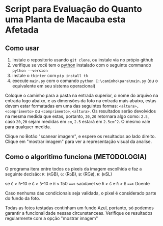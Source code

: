# Script para Evaluação do Quanto uma Planta de Macauba esta Afetada


## Como usar

1. Instale o repositorio usando `git clone`, ou instale via no própio github
2. verifique se você tem o [python](https://www.python.org/downloads/) instalado com o seguinte commando `python --version`
3. instale o `tkinter` com `pip install tk`
4. execute `main.py` com o comando `python C:\caminho\para\main.py` (ou o equivalente em seu sistema operacional)

Coloque o caminho para a pasta na entrada superior, o nome do arquivo na entrada logo abaixo, 
e as dimensões da foto na entrada mais abaixo, estas devem estar formatadas em uma das seguintes
formas: `<altura>,<comprimento>` ou `<comprimento>,<altura>`. Os resultados serão devolvidos na 
mesma medida que estas, portanto, `20,20` retornara algo como: `2.5`, caso `20,20` sejam medidas
em `cm`, `2.5` estará em `2.5cm^2`. O mesmo vale para qualquer medida.

Clique no Botão "scanear imagem", e espere os resultados ao lado direito.
Clique em "mostrar imagem" para ver a representação visual da analise.


## Como o algoritimo funciona (METODOLOGIA)

O programa itera entre todos os pixeis da imagem escolhida e faz a seguinte decisão:
`R`: (`R`GB), `G`: (R`G`B), `B`: (RG`B`), `H`: (`H`SL)

se `G` > `R`-10 e `G` > `B`-10 e `H` < 150 `==>` saúdavel
se `R` > `G` e `R` > `B` `==>` Doente

Caso nenhuma das condicionais seja validada, o pixel é considerado
parte do fundo da foto. 

Todas as fotos testadas continham um fundo Azul, portanto, só podemos garantir a funcionalidade nessas circunstanceas.
Verifique os resultados regularmente com a opção "mostrar imagem"

